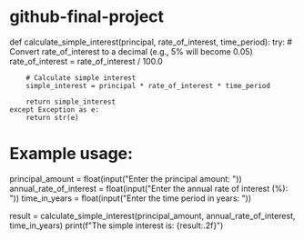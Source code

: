 # github-final-project
def calculate_simple_interest(principal, rate_of_interest, time_period):
    try:
        # Convert rate_of_interest to a decimal (e.g., 5% will become 0.05)
        rate_of_interest = rate_of_interest / 100.0

        # Calculate simple interest
        simple_interest = principal * rate_of_interest * time_period

        return simple_interest
    except Exception as e:
        return str(e)

# Example usage:
principal_amount = float(input("Enter the principal amount: "))
annual_rate_of_interest = float(input("Enter the annual rate of interest (%): "))
time_in_years = float(input("Enter the time period in years: "))

result = calculate_simple_interest(principal_amount, annual_rate_of_interest, time_in_years)
print(f"The simple interest is: {result:.2f}")
